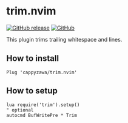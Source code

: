 # trim.nvim

[![GitHub release](https://img.shields.io/github/release/cappyzawa/trim.nvim.svg)](https://github.com/cappyzawa/trim.nvim/releases)
[![GitHub](https://img.shields.io/github/license/cappyzawa/trim.nvim.svg)](./LICENSE)

This plugin trims trailing whitespace and lines.

## How to install

```vim
Plug 'cappyzawa/trim.nvim'
```

## How to setup

```vim
lua require('trim').setup()
" optional
autocmd BufWritePre * Trim
```
